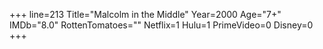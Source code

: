 +++
line=213
Title="Malcolm in the Middle"
Year=2000
Age="7+"
IMDb="8.0"
RottenTomatoes=""
Netflix=1
Hulu=1
PrimeVideo=0
Disney=0
+++

